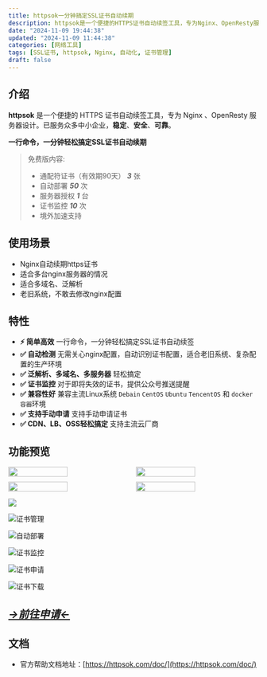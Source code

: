 ```yaml
---
title: httpsok一分钟搞定SSL证书自动续期
description: httpsok是一个便捷的HTTPS证书自动续签工具，专为Nginx、OpenResty服务器设计，提供简单高效的SSL证书自动续期服务。软件的特色包括自动检测和兼容多域名、多服务器环境，支持泛解析和即将失效证书监控。httpsok支持主流Linux系统和docker容器，适用于老旧系统和复杂配置的生产环境，能够自动识别证书配置。免费版包括三张通配符证书、50次自动部署等服务。
date: "2024-11-09 19:44:38"
updated: "2024-11-09 11:44:38"
categories: [网络工具]
tags: [SSL证书, httpsok, Nginx, 自动化, 证书管理]
draft: false
---
```


## 介绍

**httpsok** 是一个便捷的 HTTPS 证书自动续签工具，专为 Nginx 、OpenResty 服务器设计。已服务众多中小企业，**稳定**、**安全**、**可靠**。

**一行命令，一分钟轻松搞定SSL证书自动续期**

> 免费版内容:
> - 通配符证书（有效期90天） ***3*** 张
> - 自动部署 ***50*** 次
> - 服务器授权 ***1*** 台
> - 证书监控 ***10*** 次
> - 境外加速支持

## 使用场景
- Nginx自动续期https证书
- 适合多台nginx服务器的情况
- 适合多域名、泛解析
- 老旧系统，不敢去修改nginx配置

## 特性

- **⚡️ 简单高效** 一行命令，一分钟轻松搞定SSL证书自动续签
- **✅ 自动检测** 无需关心nginx配置，自动识别证书配置，适合老旧系统、复杂配置的生产环境
- **✅ 泛解析、多域名、多服务器** 轻松搞定
- **✅ 证书监控** 对于即将失效的证书，提供公众号推送提醒
- **✅ 兼容性好** 兼容主流Linux系统 `Debain` `CentOS` `Ubuntu` `TencentOS` 和 `docker容器`环境
- **✅ 支持手动申请** 支持手动申请证书
- **✅ CDN、LB、OSS轻松搞定** 支持主流云厂商

## 功能预览
<div style="display: flex; flex-wrap: wrap; gap: 10px;">
  <img src="https://cdn.sa.net/2024/11/09/PiUQH3lA9BoNuRM.png" style="width: calc(50% - 5px);" />
  <img src="https://cdn.sa.net/2024/11/09/jnYdMIwmDaNFuTi.png" style="width: calc(50% - 5px);" />
  <img src="https://cdn.sa.net/2024/11/09/Qea8gXxpkdmWVJF.png" style="width: calc(50% - 5px);" />
  <img src="https://cdn.sa.net/2024/11/09/uSAbUXiaCFJfMND.png" style="width: calc(50% - 5px);" />
</div>

![](https://cdn.sa.net/2024/11/09/pIaxmkjt5K2HPy6.png)

![证书管理](https://cdn.sa.net/2024/11/09/TjGoI7AtHlShbmC.png)

![自动部署](https://cdn.sa.net/2024/11/09/XIMEOGn5bfsgx2p.png)

![证书监控](https://cdn.sa.net/2024/11/09/Yk6OZPMTjvesyDg.png)

![证书申请](https://cdn.sa.net/2024/11/09/HxTAja2eFfwqpDU.png)

![证书下载](https://cdn.sa.net/2024/11/09/BDlkVhSg8EZA4fn.png)

## [***→前往申请←***](https://httpsok.com/p/4tdL)

## 文档

- 官方帮助文档地址：[https://httpsok.com/doc/](https://httpsok.com/doc/)

